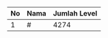 | No | Nama            | Jumlah Level |
|----|-----------------|--------------|
| 1  | #    |    4274        |
